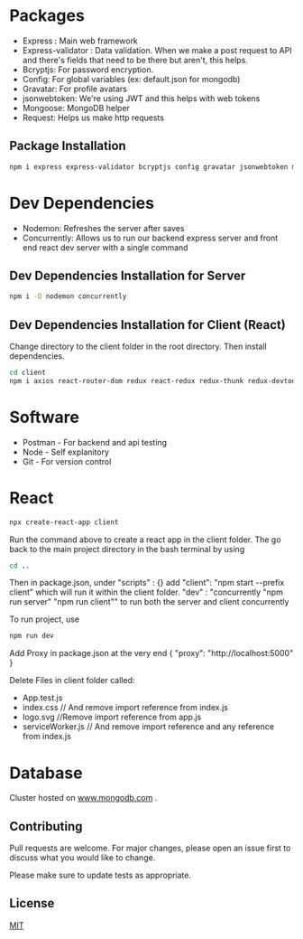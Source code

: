 # Packages

- Express : Main web framework
- Express-validator : Data validation. When we make a post request to API and there's fields that need to be there but aren't, this helps.
- Bcryptjs: For password encryption.
- Config: For global variables (ex: default.json for mongodb)
- Gravatar: For profile avatars
- jsonwebtoken: We're using JWT and this helps with web tokens
- Mongoose: MongoDB helper
- Request: Helps us make http requests

## Package Installation

```bash
npm i express express-validator bcryptjs config gravatar jsonwebtoken mongoose request
```

# Dev Dependencies

- Nodemon: Refreshes the server after saves
- Concurrently: Allows us to run our backend express server and front end react dev server with a single command

## Dev Dependencies Installation for Server

```bash
npm i -D nodemon concurrently
```

## Dev Dependencies Installation for Client (React)

Change directory to the client folder in the root directory. Then install dependencies.

```bash
cd client
npm i axios react-router-dom redux react-redux redux-thunk redux-devtools-extension moment react-moment
```

# Software

- Postman - For backend and api testing
- Node - Self explanitory
- Git - For version control

# React

```bash
npx create-react-app client
```

Run the command above to create a react app in the client folder.
The go back to the main project directory in the bash terminal by using

```bash
cd ..
```

Then in package.json, under "scripts" : {} add
"client": "npm start --prefix client" which will run it within the client folder.
"dev" : "concurrently \"npm run server\" \"npm run client\"" to run both the server and client concurrently

To run project, use

```bash
npm run dev
```

Add Proxy in package.json at the very end
{
"proxy": "http://localhost:5000"
}

Delete Files in client folder called:

- App.test.js
- index.css // And remove import reference from index.js
- logo.svg //Remove import reference from app.js
- serviceWorker.js // And remove import reference and any reference from index.js

# Database

Cluster hosted on www.mongodb.com .
 
## Contributing

Pull requests are welcome. For major changes, please open an issue first to discuss what you would like to change.

Please make sure to update tests as appropriate.

## License

[MIT](https://choosealicense.com/licenses/mit/)
